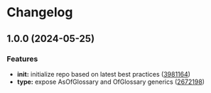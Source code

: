 # Changelog

## 1.0.0 (2024-05-25)


### Features

* **init:** initialize repo based on latest best practices ([3981164](https://github.com/ehmpathy/domain-glossaries/commit/398116455bad66d28907eaa05aff452d33a57814))
* **type:** expose AsOfGlossary and OfGlossary generics ([2672198](https://github.com/ehmpathy/domain-glossaries/commit/26721984cfd076c7c14ab538e0a05eebdb5c2829))
